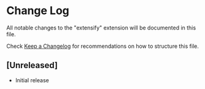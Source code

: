 # Change Log

All notable changes to the "extensify" extension will be documented in this file.

Check [Keep a Changelog](http://keepachangelog.com/) for recommendations on how to structure this file.

## [Unreleased]

- Initial release
